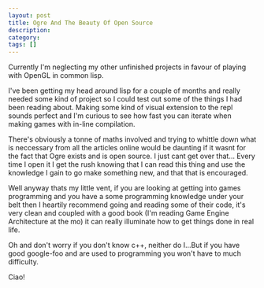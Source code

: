 ```yaml
---
layout: post
title: Ogre And The Beauty Of Open Source
description:
category:
tags: []
---
```


Currently I'm neglecting my other unfinished projects in favour of playing with OpenGL in common lisp.

I've been getting my head around lisp for a couple of months and really needed some kind of project so I could test out some of the things I had been reading about. Making some kind of visual extension to the repl sounds perfect and I'm curious to see how fast you can iterate when making games with in-line compilation.

There's obviously a tonne of maths involved and trying to whittle down what is neccessary from all the articles online would be daunting if it wasnt for the fact that Ogre exists and is open source. I just cant get over that... Every time I open it I get the rush knowing that I can read this thing and use the knowledge I gain to go make something new, and that that is encouraged. 

Well anyway thats my little vent, if you are looking at getting into games programming and you have a some programming knowledge under your belt then I heartily recommend going and reading some of their code, it's very clean and coupled with a good book (I'm reading Game Engine Architecture at the mo) it can really illuminate how to get things done in real life. 

Oh and don't worry if you don't know c++, neither do I...But if you have good google-foo and are used to programming you won't have to much difficulty.

Ciao! 

